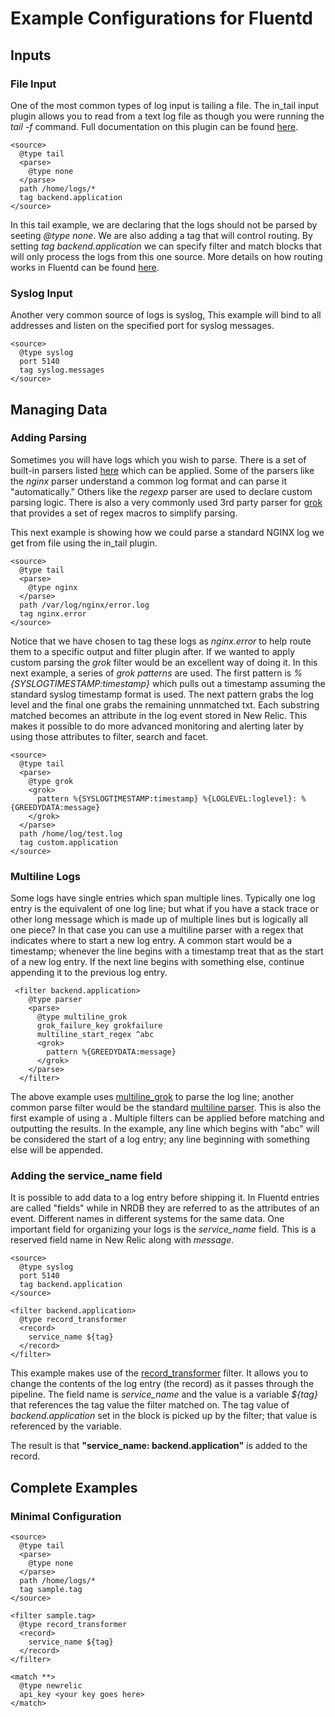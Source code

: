 # Example Configurations for Fluentd

## Inputs

### File Input

One of the most common types of log input is tailing a file. The in_tail input plugin allows you to read from a text log file as though you were running the _tail -f_ command. Full documentation on this plugin can be found [here](https://docs.fluentd.org/input/tail).

```
<source>
  @type tail
  <parse>
    @type none
  </parse>
  path /home/logs/*
  tag backend.application
</source>
```

In this tail example, we are declaring that the logs should not be parsed by seeting _@type none_. We are also adding a tag that will control routing. By setting _tag backend.application_ we can specify filter and match blocks that will only process the logs from this one source. More details on how routing works in Fluentd can be found [here](https://docs.fluentd.org/configuration/routing-examples). 

### Syslog Input

Another very common source of logs is syslog, This example will bind to all addresses and listen on the specified port for syslog messages.

```
<source>
  @type syslog
  port 5140
  tag syslog.messages
</source>
```

## Managing Data

### Adding Parsing

Sometimes you will have logs which you wish to parse. There is a set of built-in parsers listed [here](https://docs.fluentd.org/parser#list-of-built-in-parsers) which can be applied. Some of the parsers like the _nginx_ parser understand a common log format and can parse it "automatically." Others like the _regexp_ parser are used to declare custom parsing logic. There is also a very commonly used 3rd party parser for [grok](https://github.com/fluent/fluent-plugin-grok-parser) that provides a set of regex macros to simplify parsing.

This next example is showing how we could parse a standard NGINX log we get from file using the in_tail plugin. 

```
<source>
  @type tail
  <parse>
    @type nginx
  </parse>
  path /var/log/nginx/error.log
  tag nginx.error
</source>
```

Notice that we have chosen to tag these logs as _nginx.error_ to help route them to a specific output and filter plugin after. If we wanted to apply custom parsing the _grok_ filter would be an excellent way of doing it. In this next example, a series of _grok patterns_ are used. The first pattern is _%{SYSLOGTIMESTAMP:timestamp}_ which pulls out a timestamp assuming the standard syslog timestamp format is used. The next pattern grabs the log level and the final one grabs the remaining unnmatched txt. Each substring matched becomes an attribute in the log event stored in New Relic. This makes it possible to do more advanced monitoring and alerting later by using those attributes to filter, search and facet.

```
<source>
  @type tail
  <parse>
    @type grok
    <grok>
      pattern %{SYSLOGTIMESTAMP:timestamp} %{LOGLEVEL:loglevel}: %{GREEDYDATA:message}
    </grok>
  </parse>
  path /home/log/test.log
  tag custom.application
</source>
```

### Multiline Logs

Some logs have single entries which span multiple lines. Typically one log entry is the equivalent of one log line; but what if you have a stack trace or other long message which is made up of multiple lines but is logically all one piece? In that case you can use a multiline parser with a regex that indicates where to start a new log entry. A common start would be a timestamp; whenever the line begins with a timestamp treat that as the start of a new log entry. If the next line begins with something else, continue appending it to the previous log entry. 

```
 <filter backend.application>
    @type parser
    <parse>
      @type multiline_grok
      grok_failure_key grokfailure
      multiline_start_regex ^abc
      <grok>
        pattern %{GREEDYDATA:message}
      </grok>
    </parse>
  </filter>
```
The above example uses [multiline_grok](https://github.com/fluent/fluent-plugin-grok-parser#multiline-support) to parse the log line; another common parse filter would be the standard [multiline parser](https://docs.fluentd.org/parser/multiline). This is also the first example of using a [<filter>](https://docs.fluentd.org/filter). Multiple filters can be applied before matching and outputting the results. In the example, any line which begins with "abc" will be considered the start of a log entry; any line beginning with something else will be appended.
  
### Adding the service_name field

It is possible to add data to a log entry before shipping it. In Fluentd entries are called "fields" while in NRDB they are referred to as the attributes of an event. Different names in different systems for the same data. One important field for organizing your logs is the _service_name_ field. This is a reserved field name in New Relic along with _message_. 

```
<source>
  @type syslog
  port 5140
  tag backend.application
</source>

<filter backend.application>
  @type record_transformer
  <record>
    service_name ${tag}
  </record>
</filter>
```

This example makes use of the [record_transformer](https://docs.fluentd.org/filter/record_transformer) filter. It allows you to change the contents of the log entry (the record) as it passes through the pipeline. The field name is _service_name_ and the value is a variable _${tag}_ that references the tag value the filter matched on. The tag value of _backend.application_ set in the <source> block is picked up by the filter; that value is referenced by the variable. 

The result is that __"service_name: backend.application"__ is added to the record.

## Complete Examples

### Minimal Configuration

```
<source>
  @type tail
  <parse>
    @type none
  </parse>
  path /home/logs/*
  tag sample.tag
</source>

<filter sample.tag>
  @type record_transformer
  <record>
    service_name ${tag}
  </record>
</filter>

<match **>
  @type newrelic
  api_key <your key goes here>
</match>
```
